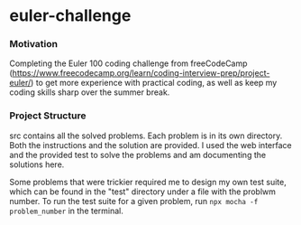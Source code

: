 # euler-challenge

### Motivation

Completing the Euler 100 coding challenge from freeCodeCamp (https://www.freecodecamp.org/learn/coding-interview-prep/project-euler/) to get more experience with practical coding, as well as keep my coding skills sharp over the summer break.

### Project Structure

src contains all the solved problems. Each problem is in its own directory. Both the instructions and the solution are provided. I used the web interface and the provided test to solve the problems and am documenting the solutions here.

Some problems that were trickier required me to design my own test suite, which can be found in the "test" directory under a file with the problwm number. To run the test suite for a given problem, run `npx mocha -f problem_number` in the terminal.
